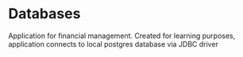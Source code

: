 # Databases
Application for financial management. Created for learning purposes, application connects to local postgres database via JDBC driver
